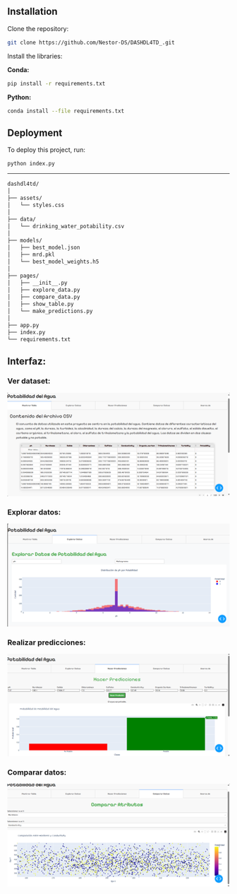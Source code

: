 ## Installation

Clone the repository:

```bash
git clone https://github.com/Nestor-DS/DASHDL4TD_.git
```
    
Install the libraries:

**Conda:**
```bash
pip install -r requirements.txt
```

**Python:**
```bash
conda install --file requirements.txt
```

## Deployment

To deploy this project, run:

```bash
python index.py
```

---


```
dashdl4td/
│
├── assets/
│   └── styles.css
│
├── data/
│   └── drinking_water_potability.csv
│
├── models/
│   ├── best_model.json
│   ├── mrd.pkl
│   └── best_model_weights.h5
│
├── pages/
│   ├── __init__.py
│   ├── explore_data.py
│   ├── compare_data.py
│   ├── show_table.py
│   └── make_predictions.py
│
├── app.py
├── index.py
└── requirements.txt
```

## Interfaz:

### Ver dataset:

![alt text](images/show_table.png)

### Explorar datos:

![alt text](images/explore_data.png)

### Realizar predicciones:

![alt text](images/predictions.png)

### Comparar datos:

![alt text](images/compare_data.png)

